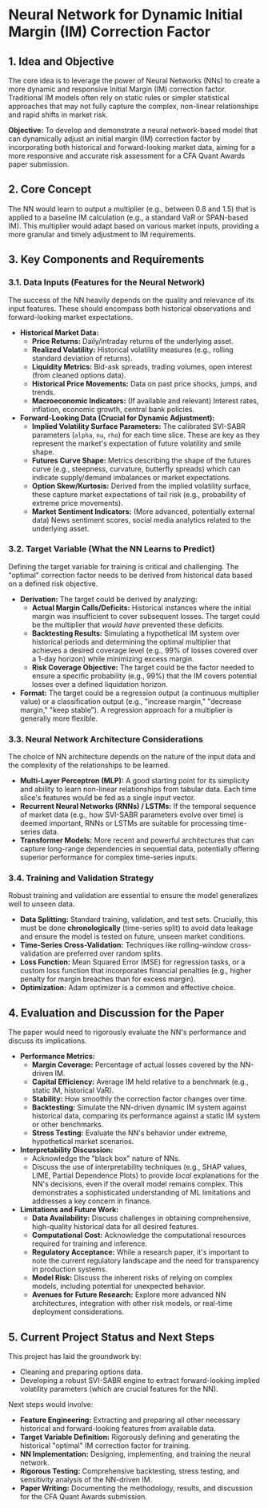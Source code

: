 # Neural Network for Dynamic Initial Margin (IM) Correction Factor

## 1. Idea and Objective

The core idea is to leverage the power of Neural Networks (NNs) to create a more dynamic and responsive Initial Margin (IM) correction factor. Traditional IM models often rely on static rules or simpler statistical approaches that may not fully capture the complex, non-linear relationships and rapid shifts in market risk.

**Objective:** To develop and demonstrate a neural network-based model that can dynamically adjust an initial margin (IM) correction factor by incorporating both historical and forward-looking market data, aiming for a more responsive and accurate risk assessment for a CFA Quant Awards paper submission.

## 2. Core Concept

The NN would learn to output a multiplier (e.g., between 0.8 and 1.5) that is applied to a baseline IM calculation (e.g., a standard VaR or SPAN-based IM). This multiplier would adapt based on various market inputs, providing a more granular and timely adjustment to IM requirements.

## 3. Key Components and Requirements

### 3.1. Data Inputs (Features for the Neural Network)

The success of the NN heavily depends on the quality and relevance of its input features. These should encompass both historical observations and forward-looking market expectations.

*   **Historical Market Data:**
    *   **Price Returns:** Daily/intraday returns of the underlying asset.
    *   **Realized Volatility:** Historical volatility measures (e.g., rolling standard deviation of returns).
    *   **Liquidity Metrics:** Bid-ask spreads, trading volumes, open interest (from cleaned options data).
    *   **Historical Price Movements:** Data on past price shocks, jumps, and trends.
    *   **Macroeconomic Indicators:** (If available and relevant) Interest rates, inflation, economic growth, central bank policies.
*   **Forward-Looking Data (Crucial for Dynamic Adjustment):**
    *   **Implied Volatility Surface Parameters:** The calibrated SVI-SABR parameters (`alpha`, `nu`, `rho`) for each time slice. These are key as they represent the market's expectation of future volatility and smile shape.
    *   **Futures Curve Shape:** Metrics describing the shape of the futures curve (e.g., steepness, curvature, butterfly spreads) which can indicate supply/demand imbalances or market expectations.
    *   **Option Skew/Kurtosis:** Derived from the implied volatility surface, these capture market expectations of tail risk (e.g., probability of extreme price movements).
    *   **Market Sentiment Indicators:** (More advanced, potentially external data) News sentiment scores, social media analytics related to the underlying asset.

### 3.2. Target Variable (What the NN Learns to Predict)

Defining the target variable for training is critical and challenging. The "optimal" correction factor needs to be derived from historical data based on a defined risk objective.

*   **Derivation:** The target could be derived by analyzing:
    *   **Actual Margin Calls/Deficits:** Historical instances where the initial margin was insufficient to cover subsequent losses. The target could be the multiplier that *would have* prevented these deficits.
    *   **Backtesting Results:** Simulating a hypothetical IM system over historical periods and determining the optimal multiplier that achieves a desired coverage level (e.g., 99% of losses covered over a 1-day horizon) while minimizing excess margin.
    *   **Risk Coverage Objective:** The target could be the factor needed to ensure a specific probability (e.g., 99%) that the IM covers potential losses over a defined liquidation horizon.
*   **Format:** The target could be a regression output (a continuous multiplier value) or a classification output (e.g., "increase margin," "decrease margin," "keep stable"). A regression approach for a multiplier is generally more flexible.

### 3.3. Neural Network Architecture Considerations

The choice of NN architecture depends on the nature of the input data and the complexity of the relationships to be learned.

*   **Multi-Layer Perceptron (MLP):** A good starting point for its simplicity and ability to learn non-linear relationships from tabular data. Each time slice's features would be fed as a single input vector.
*   **Recurrent Neural Networks (RNNs) / LSTMs:** If the temporal sequence of market data (e.g., how SVI-SABR parameters evolve over time) is deemed important, RNNs or LSTMs are suitable for processing time-series data.
*   **Transformer Models:** More recent and powerful architectures that can capture long-range dependencies in sequential data, potentially offering superior performance for complex time-series inputs.

### 3.4. Training and Validation Strategy

Robust training and validation are essential to ensure the model generalizes well to unseen data.

*   **Data Splitting:** Standard training, validation, and test sets. Crucially, this must be done **chronologically** (time-series split) to avoid data leakage and ensure the model is tested on future, unseen market conditions.
*   **Time-Series Cross-Validation:** Techniques like rolling-window cross-validation are preferred over random splits.
*   **Loss Function:** Mean Squared Error (MSE) for regression tasks, or a custom loss function that incorporates financial penalties (e.g., higher penalty for margin breaches than for excess margin).
*   **Optimization:** Adam optimizer is a common and effective choice.

## 4. Evaluation and Discussion for the Paper

The paper would need to rigorously evaluate the NN's performance and discuss its implications.

*   **Performance Metrics:**
    *   **Margin Coverage:** Percentage of actual losses covered by the NN-driven IM.
    *   **Capital Efficiency:** Average IM held relative to a benchmark (e.g., static IM, historical VaR).
    *   **Stability:** How smoothly the correction factor changes over time.
    *   **Backtesting:** Simulate the NN-driven dynamic IM system against historical data, comparing its performance against a static IM system or other benchmarks.
    *   **Stress Testing:** Evaluate the NN's behavior under extreme, hypothetical market scenarios.
*   **Interpretability Discussion:**
    *   Acknowledge the "black box" nature of NNs.
    *   Discuss the use of interpretability techniques (e.g., SHAP values, LIME, Partial Dependence Plots) to provide *local* explanations for the NN's decisions, even if the overall model remains complex. This demonstrates a sophisticated understanding of ML limitations and addresses a key concern in finance.
*   **Limitations and Future Work:**
    *   **Data Availability:** Discuss challenges in obtaining comprehensive, high-quality historical data for all desired features.
    *   **Computational Cost:** Acknowledge the computational resources required for training and inference.
    *   **Regulatory Acceptance:** While a research paper, it's important to note the current regulatory landscape and the need for transparency in production systems.
    *   **Model Risk:** Discuss the inherent risks of relying on complex models, including potential for unexpected behavior.
    *   **Avenues for Future Research:** Explore more advanced NN architectures, integration with other risk models, or real-time deployment considerations.

## 5. Current Project Status and Next Steps

This project has laid the groundwork by:
*   Cleaning and preparing options data.
*   Developing a robust SVI-SABR engine to extract forward-looking implied volatility parameters (which are crucial features for the NN).

Next steps would involve:
*   **Feature Engineering:** Extracting and preparing all other necessary historical and forward-looking features from available data.
*   **Target Variable Definition:** Rigorously defining and generating the historical "optimal" IM correction factor for training.
*   **NN Implementation:** Designing, implementing, and training the neural network.
*   **Rigorous Testing:** Comprehensive backtesting, stress testing, and sensitivity analysis of the NN-driven IM.
*   **Paper Writing:** Documenting the methodology, results, and discussion for the CFA Quant Awards submission.
